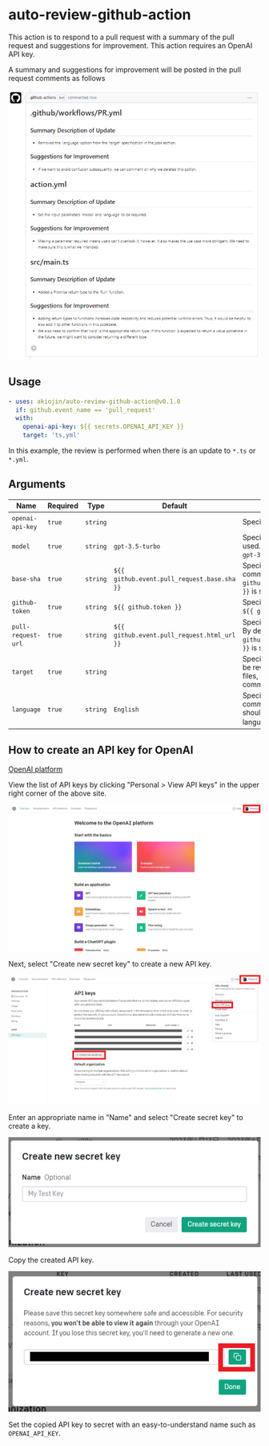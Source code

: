 # auto-review-github-action

This action is to respond to a pull request with a summary of the pull request and suggestions for improvement.
This action requires an OpenAI API key.

A summary and suggestions for improvement will be posted in the pull request comments as follows

![Execute](ss5.png)

## Usage

```yml
- uses: akiojin/auto-review-github-action@v0.1.0
  if: github.event_name == 'pull_request'
  with:
    openai-api-key: ${{ secrets.OPENAI_API_KEY }}
    target: 'ts,yml'
```

In this example, the review is performed when there is an update to `*.ts` or `*.yml`.

## Arguments

| Name               | Required | Type     | Default                                     | Description                                                                                                                        |
| ------------------ | -------- | -------- | ------------------------------------------- | ---------------------------------------------------------------------------------------------------------------------------------- |
| `openai-api-key`   | `true`   | `string` |                                             | Specify the API key for OpenAI.                                                                                                    |
| `model`            | `true`   | `string` | `gpt-3.5-turbo`                             | Specifies the ChatGPT model to be used. One of the following: `gpt-4`, `gpt-3.5`, `gpt-3.5-turbo`                                  |
| `base-sha`         | `true`   | `string` | `${{ github.event.pull_request.base.sha }}` | Specifies the SHA of the base commit. By default, `${{ github.event.pull_request.base.sha }}` is specified.                        |
| `github-token`     | `true`   | `string` | `${{ github.token }}`                       | Specify a GitHub token. By default, `${{ github.token }}` is specified.                                                            |
| `pull-request-url` | `true`   | `string` | `${{ github.event.pull_request.html_url }}` | Specify the URL of the pull request. By default, `${{ github.event.pull_request.html_url }}` is specified.                         |
| `target`           | `true`   | `string` |                                             | Specify the extension of the file to be reviewed. If there are multiple files, specify them separated by commas. ex) `'md,txt,ts'` |
| `language`         | `true`   | `string` | `English`                                   | Specify the language in which the comments will be written. This value should be specified in plain language. ex) 日本語              |

## How to create an API key for OpenAI

[OpenAI platform](https://platform.openai.com/)

View the list of API keys by clicking "Personal > View API keys" in the upper right corner of the above site.

![OpenAI platform](ss1.png)

Next, select "Create new secret key" to create a new API key.

![Create new secret key](ss2.png)

Enter an appropriate name in "Name" and select "Create secret key" to create a key.

![Create secret key](ss3.png)

Copy the created API key.

![Copy API key](ss4.png)

Set the copied API key to secret with an easy-to-understand name such as `OPENAI_API_KEY`.
